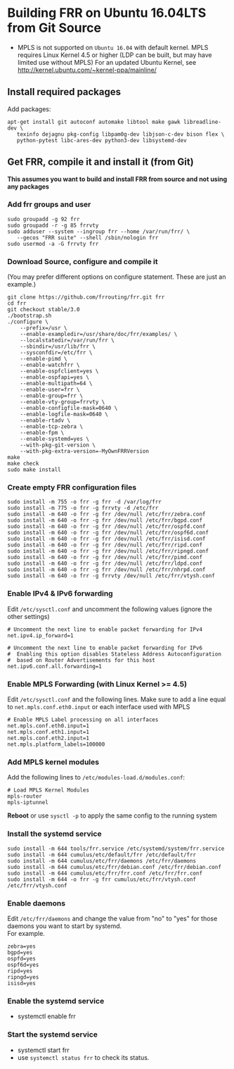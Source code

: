 Building FRR on Ubuntu 16.04LTS from Git Source
===============================================

- MPLS is not supported on `Ubuntu 16.04` with default kernel. MPLS requires 
  Linux Kernel 4.5 or higher (LDP can be built, but may have limited use 
  without MPLS)
  For an updated Ubuntu Kernel, see 
    http://kernel.ubuntu.com/~kernel-ppa/mainline/

Install required packages
-------------------------

Add packages:

    apt-get install git autoconf automake libtool make gawk libreadline-dev \
       texinfo dejagnu pkg-config libpam0g-dev libjson-c-dev bison flex \
       python-pytest libc-ares-dev python3-dev libsystemd-dev

Get FRR, compile it and install it (from Git)
---------------------------------------------

**This assumes you want to build and install FRR from source and not using 
any packages**

### Add frr groups and user

    sudo groupadd -g 92 frr
    sudo groupadd -r -g 85 frrvty
    sudo adduser --system --ingroup frr --home /var/run/frr/ \
       --gecos "FRR suite" --shell /sbin/nologin frr
    sudo usermod -a -G frrvty frr

### Download Source, configure and compile it
(You may prefer different options on configure statement. These are just 
an example.)

    git clone https://github.com/frrouting/frr.git frr
    cd frr
    git checkout stable/3.0
    ./bootstrap.sh
    ./configure \
        --prefix=/usr \
        --enable-exampledir=/usr/share/doc/frr/examples/ \
        --localstatedir=/var/run/frr \
        --sbindir=/usr/lib/frr \
        --sysconfdir=/etc/frr \
        --enable-pimd \
        --enable-watchfrr \
        --enable-ospfclient=yes \
        --enable-ospfapi=yes \
        --enable-multipath=64 \
        --enable-user=frr \
        --enable-group=frr \
        --enable-vty-group=frrvty \
        --enable-configfile-mask=0640 \
        --enable-logfile-mask=0640 \
        --enable-rtadv \
        --enable-tcp-zebra \
        --enable-fpm \
        --enable-systemd=yes \
        --with-pkg-git-version \
        --with-pkg-extra-version=-MyOwnFRRVersion   
    make
    make check
    sudo make install

### Create empty FRR configuration files

    sudo install -m 755 -o frr -g frr -d /var/log/frr
    sudo install -m 775 -o frr -g frrvty -d /etc/frr
    sudo install -m 640 -o frr -g frr /dev/null /etc/frr/zebra.conf
    sudo install -m 640 -o frr -g frr /dev/null /etc/frr/bgpd.conf
    sudo install -m 640 -o frr -g frr /dev/null /etc/frr/ospfd.conf
    sudo install -m 640 -o frr -g frr /dev/null /etc/frr/ospf6d.conf
    sudo install -m 640 -o frr -g frr /dev/null /etc/frr/isisd.conf
    sudo install -m 640 -o frr -g frr /dev/null /etc/frr/ripd.conf
    sudo install -m 640 -o frr -g frr /dev/null /etc/frr/ripngd.conf
    sudo install -m 640 -o frr -g frr /dev/null /etc/frr/pimd.conf
    sudo install -m 640 -o frr -g frr /dev/null /etc/frr/ldpd.conf
    sudo install -m 640 -o frr -g frr /dev/null /etc/frr/nhrpd.conf    
    sudo install -m 640 -o frr -g frrvty /dev/null /etc/frr/vtysh.conf

### Enable IPv4 & IPv6 forwarding

Edit `/etc/sysctl.conf` and uncomment the following values (ignore the 
other settings)

    # Uncomment the next line to enable packet forwarding for IPv4
    net.ipv4.ip_forward=1

    # Uncomment the next line to enable packet forwarding for IPv6
    #  Enabling this option disables Stateless Address Autoconfiguration
    #  based on Router Advertisements for this host
    net.ipv6.conf.all.forwarding=1

### Enable MPLS Forwarding (with Linux Kernel >= 4.5)

Edit `/etc/sysctl.conf` and the following lines. Make sure to add a line 
equal to `net.mpls.conf.eth0.input` or each interface used with MPLS

    # Enable MPLS Label processing on all interfaces
    net.mpls.conf.eth0.input=1
    net.mpls.conf.eth1.input=1
    net.mpls.conf.eth2.input=1
    net.mpls.platform_labels=100000

### Add MPLS kernel modules

Add the following lines to `/etc/modules-load.d/modules.conf`:

    # Load MPLS Kernel Modules
    mpls-router
    mpls-iptunnel

**Reboot** or use `sysctl -p` to apply the same config to the running system


### Install the systemd service

    sudo install -m 644 tools/frr.service /etc/systemd/system/frr.service  
    sudo install -m 644 cumulus/etc/default/frr /etc/default/frr  
    sudo install -m 644 cumulus/etc/frr/daemons /etc/frr/daemons  
    sudo install -m 644 cumulus/etc/frr/debian.conf /etc/frr/debian.conf  
    sudo install -m 644 cumulus/etc/frr/frr.conf /etc/frr/frr.conf  
    sudo install -m 644 -o frr -g frr cumulus/etc/frr/vtysh.conf /etc/frr/vtysh.conf   

### Enable daemons 

Edit `/etc/frr/daemons` and change the value from "no" to "yes" for those daemons you want to start by systemd.  
For example.

    zebra=yes
    bgpd=yes
    ospfd=yes
    ospf6d=yes
    ripd=yes
    ripngd=yes
    isisd=yes

### Enable the systemd service
 - systemctl enable frr

### Start the systemd service
- systemctl start frr
- use `systemctl status frr` to check its status.
